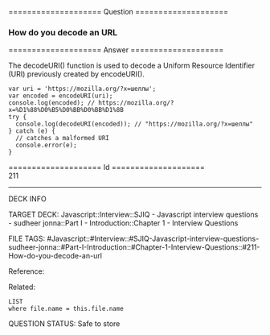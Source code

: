 ==================== Question ====================  

### How do you decode an URL  

==================== Answer ====================  

The decodeURI() function is used to decode a Uniform Resource Identifier (URI) previously created by encodeURI().

<!-- codeblock-start -->
<pre><code class="hljs language-javascript"><span class="hljs-keyword">var</span> uri = <span class="hljs-string">'https://mozilla.org/?x=шеллы'</span>;
<span class="hljs-keyword">var</span> encoded = <span class="hljs-built_in">encodeURI</span>(uri);
<span class="hljs-variable language_">console</span>.<span class="hljs-title function_">log</span>(encoded); <span class="hljs-comment">// https://mozilla.org/?x=%D1%88%D0%B5%D0%BB%D0%BB%D1%8B</span>
<span class="hljs-keyword">try</span> {
  <span class="hljs-variable language_">console</span>.<span class="hljs-title function_">log</span>(<span class="hljs-built_in">decodeURI</span>(encoded)); <span class="hljs-comment">// "https://mozilla.org/?x=шеллы"</span>
} <span class="hljs-keyword">catch</span> (e) {
  <span class="hljs-comment">// catches a malformed URI</span>
  <span class="hljs-variable language_">console</span>.<span class="hljs-title function_">error</span>(e);
}
</code></pre>
<!-- codeblock-end -->

==================== Id ====================  
211

---

DECK INFO

TARGET DECK: Javascript::Interview::SJIQ - Javascript interview questions - sudheer jonna::Part I - Introduction::Chapter 1 - Interview Questions

FILE TAGS: #Javascript::#Interview::#SJIQ-Javascript-interview-questions-sudheer-jonna::#Part-I-Introduction::#Chapter-1-Interview-Questions::#211-How-do-you-decode-an-url

Reference:

Related:

```dataview
LIST
where file.name = this.file.name
```

QUESTION STATUS: Safe to store
